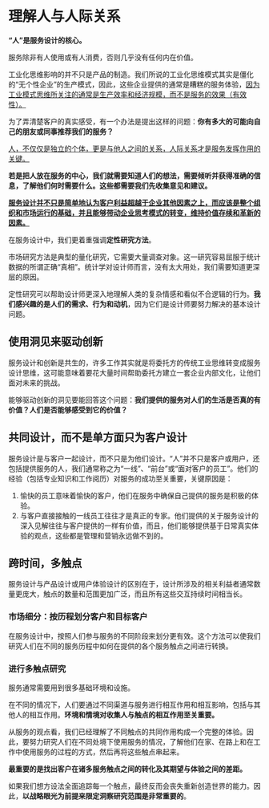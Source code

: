 # 理解人与人际关系

**“人”是服务设计的核心。**

服务除非有人使用或有人消费，否则几乎没有任何内在价值。

工业化思维影响的并不只是产品的制造。我们所说的工业化思维模式其实是僵化的“无个性企业”的生产模式，因此，这些企业提供的通常是糟糕的服务体验，<u>因为工业模式思维所关注的通常是生产效率和经济规模，而不是服务的效果（有效性）。</u>

为了弄清楚客户的真实感受，有一个办法是提出这样的问题：**你有多大的可能向自己的朋友或同事推荐我们的服务？**

<u>人，不仅仅是独立的个体，更是与他人之间的关系，人际关系才是服务发挥作用的关键。</u>

**若是把人放在服务的中心，我们就需要知道人们的想法，需要倾听并获得准确的信息，了解他们何时需要什么。这些都需要我们先收集意见和建议。**

<u>**服务设计并不只是简单地认为客户利益超越于企业其他因素之上，而应该是整个组织和市场运行的基础，并且能够带动企业思考模式的转变，维持价值存续和革新的因素。**</u>

在服务设计中，我们更着重强调**定性研究方法**。

市场研究方法是典型的量化研究，它需要大量调查对象。这一研究容易屈服于统计数据的所谓正确“真相”。统计学对设计师而言，没有太大用处，我们需要知道更深层的原因。

定性研究可以帮助设计师更深入地理解人类的复杂情感和看似不合逻辑的行为。**我们感兴趣的是人们的需求、行为和动机**，因为它们是设计师要努力解决的基本设计问题。

## 使用洞见来驱动创新

服务设计和创新是共生的，许多工作其实就是将委托方的传统工业思维转变成服务设计思维，这可能意味着要花大量时间帮助委托方建立一套企业内部文化，让他们面对未来的挑战。

能够驱动创新的洞见要能回答这个问题：**我们提供的服务对人们的生活是否真的有价值？人们是否能够感受到它的价值？**

## 共同设计，而不是单方面只为客户设计

服务设计是与客户一起设计，而不只是为他们设计。“人”并不只是客户或用户，还包括提供服务的人，我们通常称之为“一线”、“前台”或“面对客户的员工”。他们的经验（包括专业知识和工作阅历）对服务的成功至关重要，关键原因是：

1. 愉快的员工意味着愉快的客户，他们在服务中确保自己提供的服务是积极的体验。
2. 与客户直接接触的一线员工往往才是真正的专家。他们提供的关于服务设计的深入见解往往与客户提供的一样有价值，而且，他们能够提供基于日常真实体验的观点，这些都是管理和营销永远做不到的。

## 跨时间，多触点

服务设计与产品设计或用户体验设计的区别在于，设计所涉及的相关利益者通常数量更庞大，触点的数量和范围更加广泛，而且所有这些交互持续时间相当长。

### 市场细分：按历程划分客户和目标客户

在服务设计中，按照人们参与服务的不同阶段来划分更有效。这个方法可以使我们研究人们在不同的服务历程中如何在提供的各个服务触点之间进行转换。

### 进行多触点研究

服务通常需要用到很多基础环境和设施。

在不同的情况下，人们要通过不同渠道与服务进行相互作用和相互影响，包括与其他人的相互作用。**环境和情境对收集人与触点的相互作用至关重要。**

从服务的观点看，我们已经理解了不同触点的共同作用构成一个完整的体验。因此，要努力研究人们在不同处境下使用服务的情况，了解他们在家、在路上和在工作中使用服务的过程的方式，然后再将这些触点串起来。

**最重要的是找出客户在诸多服务触点之间的转化及其期望与体验之间的差距。**

如果我们想方设法全面追踪每一个触点，最终反而会丧失重新创造世界的能力。因此，**以战略眼光为前提来限定洞察研究范围是非常重要的**。